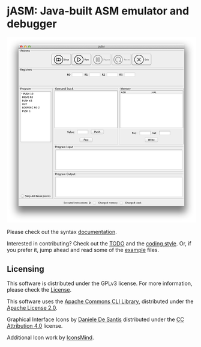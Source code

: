 # jASM: Java-built ASM emulator and debugger

![Screenshot](screenshot.png)

Please check out the syntax [documentation](doc/Syntax.md).

Interested in contributing? Check out the [TODO](TODOl.md) and the [coding style](doc/CodingStyle.md). Or, if you prefer it,
jump ahead and read some of the [example](examples/) files.

## Licensing

This software is distributed under the GPLv3 license. For more information, please check the [License](LICENSE).

This software uses the [Apache Commons CLI Library](http://commons.apache.org/proper/commons-cli/), distributed under the [Apache License 2.0](http://www.apache.org/licenses/LICENSE-2.0.txt).

Graphical Interface Icons by [Daniele De Santis](http://www.danieledesantis.net/) distributed under the [CC Attribution 4.0](http://creativecommons.org/licenses/by/4.0/legalcode) license.

Additional Icon work by [IconsMind](https://www.iconsmind.com).


